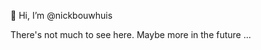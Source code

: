 👋 Hi, I’m @nickbouwhuis

There's not much to see here. Maybe more in the future ...

<!---
nickbouwhuis/nickbouwhuis is a ✨ special ✨ repository because its `README.md` (this file) appears on your GitHub profile.
You can click the Preview link to take a look at your changes.
--->
